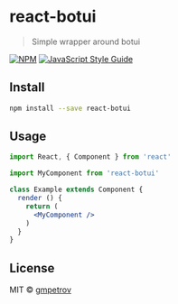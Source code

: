 # react-botui

> Simple wrapper around botui

[![NPM](https://img.shields.io/npm/v/react-botui.svg)](https://www.npmjs.com/package/react-botui) [![JavaScript Style Guide](https://img.shields.io/badge/code_style-standard-brightgreen.svg)](https://standardjs.com)

## Install

```bash
npm install --save react-botui
```

## Usage

```jsx
import React, { Component } from 'react'

import MyComponent from 'react-botui'

class Example extends Component {
  render () {
    return (
      <MyComponent />
    )
  }
}
```

## License

MIT © [gmpetrov](https://github.com/gmpetrov)

